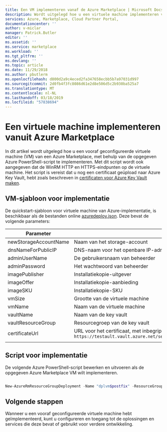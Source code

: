 ```yaml
---
title: Een VM implementeren vanaf de Azure Marketplace | Microsoft Docs
description: Wordt uitgelegd hoe u een virtuele machine implementeren vanuit een vooraf geconfigureerde virtuele machine van Azure Marketplace.
services: Azure, Marketplace, Cloud Partner Portal,
documentationcenter: ''
author: v-miclar
manager: Patrick.Butler
editor: ''
ms.assetid: ''
ms.service: marketplace
ms.workload: ''
ms.tgt_pltfrm: ''
ms.devlang: ''
ms.topic: article
ms.date: 11/29/2018
ms.author: pbutlerm
ms.openlocfilehash: d800d2a9c4eced2fa347658ecbb5b7a97031d997
ms.sourcegitcommit: 2d0fb4f3fc8086d61e2d8e506d5c2b930ba525a7
ms.translationtype: MT
ms.contentlocale: nl-NL
ms.lasthandoff: 03/18/2019
ms.locfileid: "57838694"
---
```

# <a name="deploy-a-virtual-machine-from-the-azure-marketplace"></a>Een virtuele machine implementeren vanuit Azure Marketplace

In dit artikel wordt uitgelegd hoe u een vooraf geconfigureerde virtuele machine (VM) van een Azure Marketplace, met behulp van de opgegeven Azure PowerShell-script te implementeren.  Met dit script wordt ook aangegeven dat de WinRM HTTP en HTTPS-eindpunten op de virtuele machine.  Het script is vereist dat u nog een certificaat geüpload naar Azure Key Vault, hebt zoals beschreven in [certificaten voor Azure Key Vault maken](./cpp-create-key-vault-cert.md). 


## <a name="vm-deployment-template"></a>VM-sjabloon voor implementatie

De quickstart-sjabloon voor virtuele machine van Azure-implementatie, is beschikbaar als de bestanden online [azuredeploy.json](https://raw.githubusercontent.com/azure/azure-quickstart-templates/master/201-vm-winrm-keyvault-windows/azuredeploy.json).  Deze bevat de volgende parameters:

|  **Parameter**        |   **Beschrijving**                                 |
|  -------------        |   ---------------                                 |
| newStorageAccountName | Naam van het storage-account                       |
| dnsNameForPublicIP    | DNS-naam voor het openbare IP-adres. Moet een kleine letter.    |
| adminUserName         | De gebruikersnaam van beheerder                          |
| adminPassword         | Het wachtwoord van beheerder                          |
| imagePublisher        | Installatiekopie-uitgever                                   |
| imageOffer            | Installatiekopie-aanbieding                                       |
| imageSKU              | Installatiekopie-SKU                                         |
| vmSize                | Grootte van de virtuele machine                                    |
| vmName                | Naam van de virtuele machine                                    |
| vaultName             | Naam van de key vault                             |
| vaultResourceGroup    | Resourcegroep van de key vault                   |
| certificateUrl        | URL voor het certificaat, met inbegrip van versie in Key Vault, bijvoorbeeld  `https://testault.vault.azure.net/secrets/testcert/b621es1db241e56a72d037479xab1r7` |
|  |  |


## <a name="deployment-script"></a>Script voor implementatie

De volgende Azure PowerShell-script bewerken en uitvoeren als de opgegeven Azure Marketplace VM wilt implementeren.

```powershell

New-AzureRmResourceGroupDeployment -Name "dplvm$postfix" -ResourceGroupName "$rgName" -TemplateUri "https://raw.githubusercontent.com/azure/azure-quickstart-templates/master/201-vm-winrm-keyvault-windows/azuredeploy.json" -newStorageAccountName "test$postfix" -dnsNameForPublicIP $vmName -adminUserName "isv" -adminPassword $pwd -vmSize "Standard_A2" -vmName $vmName -vaultName "$kvname" -vaultResourceGroup "$rgName" -certificateUrl $objAzureKeyVaultSecret.Id 

```


## <a name="next-steps"></a>Volgende stappen

Wanneer u een vooraf geconfigureerde virtuele machine hebt geïmplementeerd, kunt u configureren en toegang tot de oplossingen en services die deze bevat of gebruikt voor verdere ontwikkeling. 
